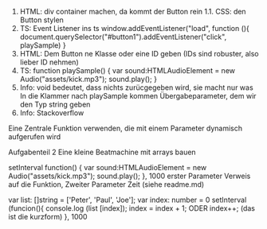 1. HTML: div container machen, da kommt der Button rein 
1.1. CSS: den Button stylen 
2. TS: Event Listener ins ts 
window.addEventListener("load", function (){
    document.querySelector("#button1").addEventListener("click", playSample)
    }
3. HTML: Dem Button ne Klasse oder eine ID geben (IDs sind robuster, also lieber ID nehmen)
4. TS: function playSample() {
   var sound:HTMLAudioElement = new Audio("assets/kick.mp3");
sound.play();
}
5. Info: void bedeutet, dass nichts zurücgegeben wird, sie macht nur was 
    In die Klammer nach playSample kommen Übergabeparameter, dem wir den Typ string geben 
6. Info: Stackoverflow 

Eine Zentrale Funktion verwenden, die mit einem Parameter dynamisch aufgerufen wird

Aufgabenteil 2
Eine kleine Beatmachine mit arrays bauen 

setInterval function() {
    var sound:HTMLAudioElement = new Audio("assets/kick.mp3");
sound.play();
}, 1000 erster Parameter Verweis auf die Funktion, Zweiter Parameter Zeit (siehe readme.md)


var list: []string = ['Peter', 'Paul', 'Joe'];
var index: number = 0
setInterval (funcion(){
    console.log (list [index]);
    index = index + 1; ODER index++; (das ist die kurzform)
}, 1000